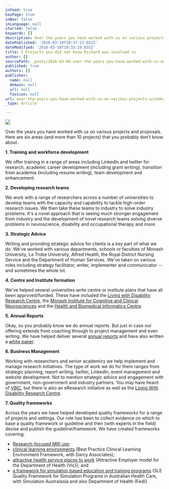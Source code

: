 ```yaml
---
inFeed: true
hasPage: true
inNav: false
inLanguage: null
starred: false
keywords: []
description: Over the years you have worked with us on various projects and proposals. Here are six areas (and more than 10 projects) that you probably don’t know about.
datePublished: '2016-03-10T10:37:23.652Z'
dateModified: '2016-03-10T10:33:19.835Z'
title: 5 Projects you did not know Richard was involved in
author: []
sourcePath: _posts/2016-03-08-over-the-years-you-have-worked-with-us-on-various-projects-a.md
published: true
authors: []
publisher:
  name: null
  domain: null
  url: null
  favicon: null
url: over-the-years-you-have-worked-with-us-on-various-projects-a/index.html
_type: Article

---
```

![](https://the-grid-user-content.s3-us-west-2.amazonaws.com/a4702cca-2be3-466a-bcd9-8e46eeeb8c9a.jpg)

Over the years you have worked with us on various projects and proposals. Here are six areas (and more than 10 projects) that you probably don't know about.

**1\. Training and workforce development**

We offer training in a range of areas including LinkedIn and twitter for research, academic career development (including grant writing), transition from academia (including resume writing), team development and enhancement.

**2\. Developing research teams**

We work with a range of researchers across a number of universities to develop teams with the capacity and capability to tackle high-order research issues. We then take these teams to industry to solve industry problems. It's a novel approach that is seeing much stronger engagement from industry and the development of novel research teams solving diverse problems in neuroscience, disability and occupational therapy and more.

**3\. Strategic Advice**

Writing and providing strategic advice for clients is a key part of what we do. We've worked with various departments, schools or faculties of Monash University, La Trobe University, Alfred Health, the Royal District Nursing Service and the Department of Human Services. We've taken on various roles including strategy facilitator, writer, implementer and communicator -- and sometimes the whole lot.

**4\. Centre and Institute formation**

We've helped several universities write centre or institute plans that have all been approved/funded. These have included the [Living with Disability Research Centre][0], the [Monash Institute for Cognitive and Clinical Neurosciences][1] and the [Health and Biomedical Informatics Centre][2].

**5\. Annual Reports**

Okay, so you probably know we do annual reports. But just in case our offering extends from coaching through to project management and even writing. We have helped deliver several [annual reports][3] and have also written a [white paper][4].

**6\. Business Management**

Working with researchers and senior academics we help implement and manage research initiatives. The type of work we do for them ranges from strategic planning, report writing, twitter, LinkedIn, event management and website development. Not to mention strategic advice and engagement with government, non-government and industry partners. You may have heard of [VBIC][5], but there is also an eResearch initiative as well as the [Living With Disability Research Centre][6].

**7\. Quality frameworks**

Across the years we have helped developed quality frameworks for a range of projects and settings. Our role has been to collect evidence on which to base a quality framework or guideline and then (with experts in the field) devise and publish the guideline/framework. We have created frameworks covering:

* [Research-focused MRI use][7];
* [clinical learning environments][8] (Best Practice Clinical Learning Environment Framework, with Darcy Associates);
* [attractive health service places to work][9] (Attractive Employer model for the Department of Health (Vic)); and
* [a framework for simulation based education and training programs][10] (SLE Quality Framework for Simulation Programs in Australian Health Care, with Simulation Australasia and also Department of Health (Fed)).

[0]: http://www.latrobe.edu.au/lids
[1]: http://www.ravencg.com.au/index.php/projects/124-miccn-business-plan
[2]: http://medicine.unimelb.edu.au/alumni/chiron/june_2014/health_and_biomedical_informatics_centre_habic_launch
[3]: http://www.ravencg.com.au/index.php/capabilities
[4]: http://www.ravencg.com.au/images/documents/RavenCG-Rocking-Reports-White-Paper.pdf
[5]: https://www.vbic.org.au/
[6]: http://www.ravencg.com.au/index.php/projects/123-living-with-disability-research-centre
[7]: https://vbic.org.au/
[8]: http://www.ravencg.com.au/index.php/projects/19-best-practice-clinical-learning-environments
[9]: http://www.ravencg.com.au/index.php/projects/18-attractive-employer-model-diagnostic-tool?highlight=WyJkZXBhcnRtZW50Iiwib2YiLCJoZWFsdGgiLCJoZWFsdGgncyIsImRlcGFydG1lbnQgb2YiLCJkZXBhcnRtZW50IG9mIGhlYWx0aCIsIm9mIGhlYWx0aCJd
[10]: http://www.ravencg.com.au/index.php/projects/27-quality-frameworks-for-simulation-programs